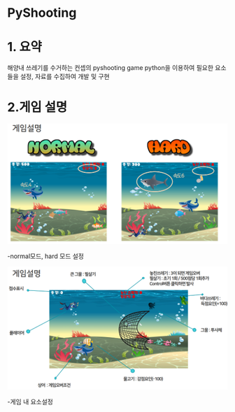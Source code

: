 # PyShooting
# 1. 요약
해양내 쓰레기를 수거하는 컨셉의 pyshooting game
python을 이용하여 필요한 요소들을 설정, 자료를 수집하여 개발 및 구현

# 2.게임 설명
![](image/normal_hard.PNG)

-normal모드, hard 모드 설정

![](image/explanation.PNG)

-게임 내 요소설정
